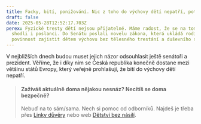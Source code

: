 ```yaml
---
title: Facky, bití, ponižování. Nic z toho do výchovy dětí nepatří, potvrdili poslanci
draft: false
date: 2025-05-28T12:52:17.703Z
perex: Fyzické tresty dětí nejsou přijatelné. Máme radost, že se na tom konečně
  shodli i poslanci. Do Senátu poslali novelu zákona, která ukládá rodičům
  povinnost zajistit dětem výchovu bez tělesného trestání a duševního strádání.
---
```

V  nejbližších dnech budou muset jejich názor odsouhlasit ještě senátoři a prezident. Věříme, že i díky nim se Česká republika konečně dostane mezi většinu států Evropy, který veřejně prohlašují, že bití do výchovy dětí nepatří. 

> #### Zažíváš aktuálně doma nějakou nesnáz? Necítíš se doma bezpečně?
>
> Nebuď na to sám/sama. Nech si pomoc od odborníků. Najdeš je třeba přes [Linky důvěry](https://deti.ochrance.cz/pomoc/linky/) nebo web [Dětství bez násilí](https://www.detstvibeznasili.cz/jsem-dite-nebo-teenager).